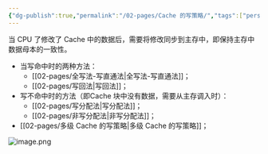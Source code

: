 ```yaml
---
{"dg-publish":true,"permalink":"/02-pages/Cache 的写策略/","tags":["personal/blog","计算机组成原理"]}
---
```


当 CPU 了修改了 Cache 中的数据后，需要将修改同步到主存中，即保持主存中数据母本的一致性。

- 当写命中时的两种方法：
	- [[02-pages/全写法-写直通法\|全写法-写直通法]]；
	- [[02-pages/写回法\|写回法]]；
- 写不命中时的方法（即Cache 块中没有数据，需要从主存调入时）：
	- [[02-pages/写分配法\|写分配法]]；
	- [[02-pages/非写分配法\|非写分配法]]；
- [[02-pages/多级 Cache 的写策略\|多级 Cache 的写策略]]；

![image.png](https://yelanyanyu-img-bed.oss-cn-hangzhou.aliyuncs.com/img/blog/2024/09/20240904222229.png)
